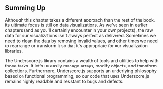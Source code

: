 ## Summing Up

Although this chapter takes a different approach than the rest of the book, its ultimate focus is still on data visualizations. As we've seen in earlier chapters (and as you'll certainly encounter in your own projects), the raw data for our visualizations isn't always perfect as delivered. Sometimes we need to clean the data by removing invalid values, and other times we need to rearrange or transform it so that it's appropriate for our visualization libraries.

The Underscore.js library contains a wealth of tools and utilities to help with those tasks. It let's us easily manage arrays, modify objects, and transform collections. Furthermore, Underscore.js supports an underlying philosophy based on functional programming, so our code that uses Underscore.js remains highly readable and resistant to bugs and defects.